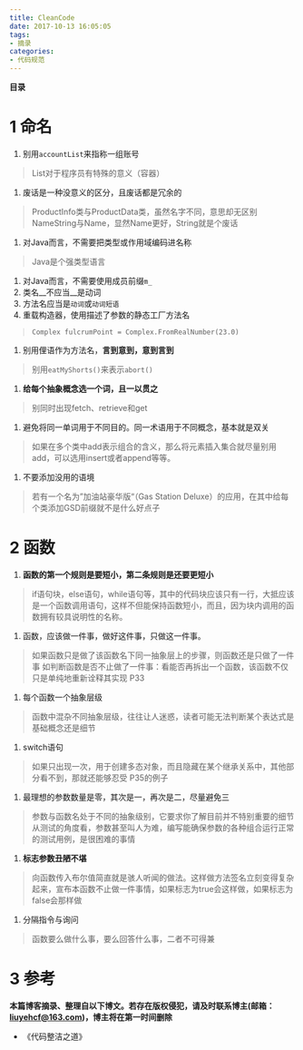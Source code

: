 ```yaml
---
title: CleanCode
date: 2017-10-13 16:05:05
tags: 
- 摘录
categories: 
- 代码规范
---
```


__目录__

<!-- toc -->
<!--more-->

# 1 命名

1. 别用`accountList`来指称一组账号
> List对于程序员有特殊的意义（容器）

1. 废话是一种没意义的区分，且废话都是冗余的
> ProductInfo类与ProductData类，虽然名字不同，意思却无区别
> NameString与Name，显然Name更好，String就是个废话

1. 对Java而言，不需要把类型或作用域编码进名称
> Java是个强类型语言

1. 对Java而言，不需要使用成员前缀`m_`
1. 类名__不应当__是动词
1. 方法名应当是`动词`或`动词短语`
1. 重载构造器，使用描述了参数的静态工厂方法名
> `Complex fulcrumPoint = Complex.FromRealNumber(23.0)`

1. 别用俚语作为方法名，__言到意到，意到言到__
> 别用`eatMyShorts()`来表示`abort()`

1. __给每个抽象概念选一个词，且一以贯之__
> 别同时出现fetch、retrieve和get

1. 避免将同一单词用于不同目的。同一术语用于不同概念，基本就是双关
> 如果在多个类中add表示组合的含义，那么将元素插入集合就尽量别用add，可以选用insert或者append等等。

1. 不要添加没用的语境
> 若有一个名为”加油站豪华版“（Gas Station Deluxe）的应用，在其中给每个类添加GSD前缀就不是什么好点子

# 2 函数

1. __函数的第一个规则是要短小，第二条规则是还要更短小__
> if语句块，else语句，while语句等，其中的代码块应该只有一行，大抵应该是一个函数调用语句，这样不但能保持函数短小，而且，因为块内调用的函数拥有较具说明性的名称。

1. 函数，应该做一件事，做好这件事，只做这一件事。
> 如果函数只是做了该函数名下同一抽象层上的步骤，则函数还是只做了一件事
> 如判断函数是否不止做了一件事：看能否再拆出一个函数，该函数不仅只是单纯地重新诠释其实现
> P33

1. 每个函数一个抽象层级
> 函数中混杂不同抽象层级，往往让人迷惑，读者可能无法判断某个表达式是基础概念还是细节

1. switch语句
> 如果只出现一次，用于创建多态对象，而且隐藏在某个继承关系中，其他部分看不到，那就还能够忍受
> P35的例子

1. 最理想的参数数量是零，其次是一，再次是二，尽量避免三
> 参数与函数名处于不同的抽象级别，它要求你了解目前并不特别重要的细节
> 从测试的角度看，参数甚至叫人为难，编写能确保参数的各种组合运行正常的测试用例，是很困难的事情

1. __标志参数丑陋不堪__
> 向函数传入布尔值简直就是骇人听闻的做法。这样做方法签名立刻变得复杂起来，宣布本函数不止做一件事情，如果标志为true会这样做，如果标志为false会那样做

1. 分隔指令与询问
> 函数要么做什么事，要么回答什么事，二者不可得兼

# 3 参考

__本篇博客摘录、整理自以下博文。若存在版权侵犯，请及时联系博主(邮箱：liuyehcf@163.com)，博主将在第一时间删除__

* 《代码整洁之道》
